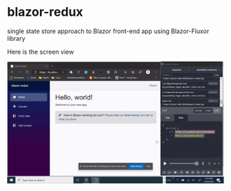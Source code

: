 # blazor-redux
single state store approach to Blazor front-end app using Blazor-Fluxor library

Here is the screen view

![Alt Text](https://github.com/rajeshmuraleedharan/blazor-redux/blob/master/docs/gif/screen-recorder.gif)
